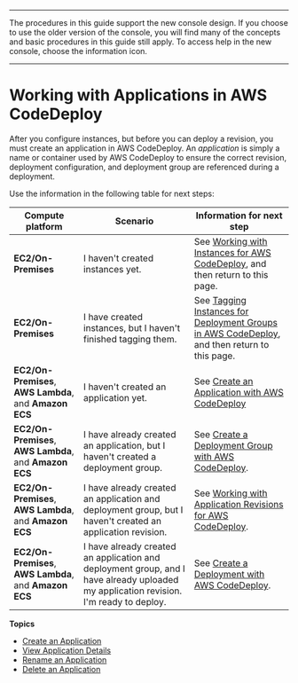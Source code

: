 --------

 The procedures in this guide support the new console design\. If you choose to use the older version of the console, you will find many of the concepts and basic procedures in this guide still apply\. To access help in the new console, choose the information icon\. 

--------

# Working with Applications in AWS CodeDeploy<a name="applications"></a>

After you configure instances, but before you can deploy a revision, you must create an application in AWS CodeDeploy\. An *application* is simply a name or container used by AWS CodeDeploy to ensure the correct revision, deployment configuration, and deployment group are referenced during a deployment\. 

Use the information in the following table for next steps:


| Compute platform | Scenario | Information for next step | 
| --- | --- | --- | 
|  **EC2/On\-Premises**  |  I haven't created instances yet\.  |  See [Working with Instances for AWS CodeDeploy](instances.md), and then return to this page\.  | 
|  **EC2/On\-Premises**  | I have created instances, but I haven't finished tagging them\. |  See [Tagging Instances for Deployment Groups in AWS CodeDeploy](instances-tagging.md), and then return to this page\.  | 
|   **EC2/On\-Premises**, **AWS Lambda**, and **Amazon ECS**   |  I haven't created an application yet\.  |  See [Create an Application with AWS CodeDeploy](applications-create.md)   | 
|   **EC2/On\-Premises**, **AWS Lambda**, and **Amazon ECS**   |  I have already created an application, but I haven't created a deployment group\.  |  See [Create a Deployment Group with AWS CodeDeploy](deployment-groups-create.md)\.  | 
|   **EC2/On\-Premises**, **AWS Lambda**, and **Amazon ECS**   | I have already created an application and deployment group, but I haven't created an application revision\. | See [Working with Application Revisions for AWS CodeDeploy](application-revisions.md)\. | 
|   **EC2/On\-Premises**, **AWS Lambda**, and **Amazon ECS**   | I have already created an application and deployment group, and I have already uploaded my application revision\. I'm ready to deploy\. | See [Create a Deployment with AWS CodeDeploy](deployments-create.md)\. | 

**Topics**
+ [Create an Application](applications-create.md)
+ [View Application Details](applications-view-details.md)
+ [Rename an Application](applications-rename.md)
+ [Delete an Application](applications-delete.md)